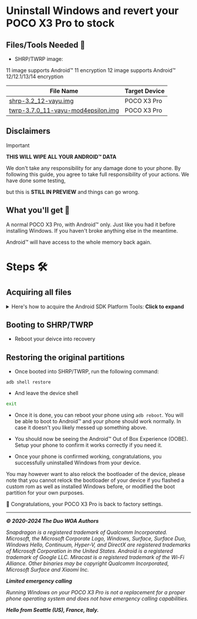 # Uninstall Windows and revert your POCO X3 Pro to stock

## Files/Tools Needed 📃

- SHRP/TWRP image:

11 image supports Android™ 11 encryption
12 image supports Android™ 12/12.1/13/14 encryption

| File Name                                       | Target Device         |
|-------------------------------------------------|-----------------------|
| [shrp-3.2_12-vayu.img](https://github.com/woa-vayu-archive/Port-Windows-11-POCO-X3-Pro/releases/download/Recoveries/shrp-3.2_12-vayu.img) | POCO X3 Pro |
| [twrp-3.7.0_11-vayu-mod4epsilon.img](https://github.com/woa-vayu-archive/Port-Windows-11-POCO-X3-Pro/releases/download/Recoveries/twrp-3.7.0_11-vayu-mod4epsilon.img) | POCO X3 Pro |

## Disclaimers

> [!IMPORTANT]
> **THIS WILL WIPE ALL YOUR ANDROID™ DATA**
>
> We don't take any responsibility for any damage done to your phone. By following this guide, you agree to take full responsibility of your actions. We have done some testing,
>
> but this is **STILL IN PREVIEW** and things can go wrong.

## What you'll get 🛒

A normal POCO X3 Pro, with Android™ only. Just like you had it before installing Windows. If you haven't broke anything else in the meantime.

Android™ will have access to the whole memory back again.

# Steps 🛠️

## Acquiring all files

<details>
    <summary>Here's how to acquire the Android SDK Platform Tools: <b>Click to expand</b></summary>
    <p>


First, start by going to the [Android Platform SDK download page](https://developer.android.com/studio/releases/platform-tools) on your computer.

![SDK-1-Top](https://github.com/WOA-Project/SurfaceDuo-Guides/assets/3755345/4c1c3762-24d8-4150-ac69-670738eb62c1)

Once on the page, scroll a little bit down til you see the link to download the platform tools for Windows.

![SDK-2-Mid](https://github.com/WOA-Project/SurfaceDuo-Guides/assets/3755345/cd14a232-4995-480f-a061-54507e83cf41)

Click on it, an EULA will open like below:

![SDK-3-EULA](https://github.com/WOA-Project/SurfaceDuo-Guides/assets/3755345/16d6b7df-ab56-414c-b1a5-561ec6b3ae4e)

Scroll all the way down (after reading it if that's your thing)

![SDK-4-EULA-Bottom](https://github.com/WOA-Project/SurfaceDuo-Guides/assets/3755345/1368b2b0-74b8-4a7c-9aff-df2ca25c2f42)

Tick "I have read and agree to above terms conditions"

![SDK-5-EULA-TICK (alt)](https://github.com/WOA-Project/SurfaceDuo-Guides/assets/3755345/02905fa2-64b8-426b-b42f-c1bb88eaa88a)

And click download

![SDK-5-EULA-TICK](https://github.com/WOA-Project/SurfaceDuo-Guides/assets/3755345/0983f27a-76e7-4fda-ac4d-adaa56702e90)

Save the file on your computer, and extract the zip file by opening it, and selecting extract all.

![SDK-6-DL](https://github.com/WOA-Project/SurfaceDuo-Guides/assets/3755345/adc1bba0-6118-418e-9005-e2db12860893)

  </p>
</details>

## Booting to SHRP/TWRP

- Reboot your deivce into recovery

## Restoring the original partitions

- Once booted into SHRP/TWRP, run the following command:

```batch
adb shell restore
```

- And leave the device shell

```bash
exit
```

- Once it is done, you can reboot your phone using ```adb reboot```. You will be able to boot to Android™ and your phone should work normally. In case it doesn't you likely messed up something above.

- You should now be seeing the Android™ Out of Box Experience (OOBE). Setup your phone to confirm it works correctly if you need it.

- Once your phone is confirmed working, congratulations, you successfully uninstalled Windows from your device.

You may however want to also relock the bootloader of the device, please note that you cannot relock the bootloader of your device if you flashed a custom rom as well as installed Windows before, or modified the boot partition for your own purposes.

🎉 Congratulations, your POCO X3 Pro is back to factory settings.

---

_**© 2020-2024 The Duo WOA Authors**_

_Snapdragon is a registered trademark of Qualcomm Incorporated. Microsoft, the Microsoft Corporate Logo, Windows, Surface, Surface Duo, Windows Hello, Continuum, Hyper-V, and DirectX are registered trademarks of Microsoft Corporation in the United States. Android is a registered trademark of Google LLC. Miracast is a registered trademark of the Wi-Fi Alliance. Other binaries may be copyright Qualcomm Incorporated, Microsoft Surface and Xiaomi Inc._

_**Limited emergency calling**_

_Running Windows on your POCO X3 Pro is not a replacement for a proper phone operating system and does not have emergency calling capabilities._

_**Hello from Seattle (US), France, Italy.**_